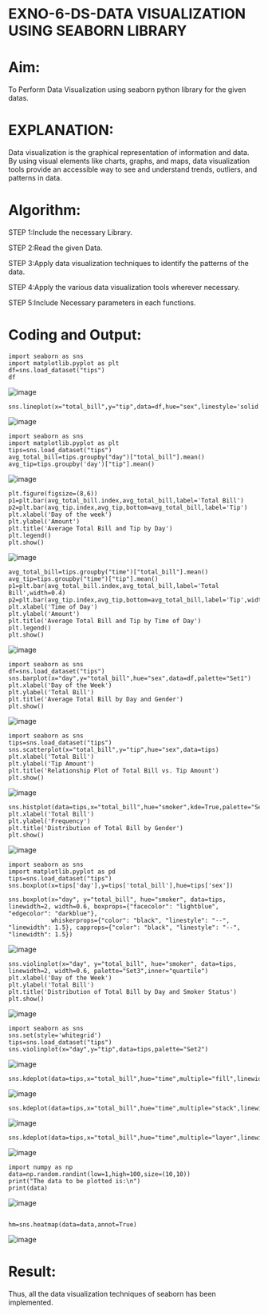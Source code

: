 # EXNO-6-DS-DATA VISUALIZATION USING SEABORN LIBRARY

# Aim:
  To Perform Data Visualization using seaborn python library for the given datas.

# EXPLANATION:
Data visualization is the graphical representation of information and data. By using visual elements like charts, graphs, and maps, data visualization tools provide an accessible way to see and understand trends, outliers, and patterns in data.

# Algorithm:
STEP 1:Include the necessary Library.

STEP 2:Read the given Data.

STEP 3:Apply data visualization techniques to identify the patterns of the data.

STEP 4:Apply the various data visualization tools wherever necessary.

STEP 5:Include Necessary parameters in each functions.

# Coding and Output:
 ```
import seaborn as sns
import matplotlib.pyplot as plt
df=sns.load_dataset("tips")
df
```

![image](https://github.com/user-attachments/assets/4efa41f1-708c-4af2-b3ea-d6c4a2b860b6)

```
sns.lineplot(x="total_bill",y="tip",data=df,hue="sex",linestyle='solid',legend="auto")
```
![image](https://github.com/user-attachments/assets/7bcdf676-c482-4198-abbc-0456076a9bb6)

```
import seaborn as sns
import matplotlib.pyplot as plt
tips=sns.load_dataset("tips")
avg_total_bill=tips.groupby("day")["total_bill"].mean()
avg_tip=tips.groupby('day')["tip"].mean()
```
![image](https://github.com/user-attachments/assets/224c75ae-8321-4865-9cd4-96e4f6d376fc)

```
plt.figure(figsize=(8,6))
p1=plt.bar(avg_total_bill.index,avg_total_bill,label='Total Bill')
p2=plt.bar(avg_tip.index,avg_tip,bottom=avg_total_bill,label='Tip')
plt.xlabel('Day of the week')
plt.ylabel('Amount')
plt.title('Average Total Bill and Tip by Day')
plt.legend()
plt.show()
```
![image](https://github.com/user-attachments/assets/625ff243-37b8-4f4e-adc3-295371ab4151)

```
avg_total_bill=tips.groupby("time")["total_bill"].mean()
avg_tip=tips.groupby("time")["tip"].mean()
p1=plt.bar(avg_total_bill.index,avg_total_bill,label='Total Bill',width=0.4)
p2=plt.bar(avg_tip.index,avg_tip,bottom=avg_total_bill,label='Tip',width=0.4)
plt.xlabel('Time of Day')
plt.ylabel('Amount')
plt.title('Average Total Bill and Tip by Time of Day')
plt.legend()
plt.show()
```
![image](https://github.com/user-attachments/assets/77a5db49-60a2-4b15-a155-ef32cd8bf711)

```
import seaborn as sns
df=sns.load_dataset("tips")
sns.barplot(x="day",y="total_bill",hue="sex",data=df,palette="Set1")
plt.xlabel('Day of the Week')
plt.ylabel('Total Bill')
plt.title('Average Total Bill by Day and Gender')
plt.show()
```
![image](https://github.com/user-attachments/assets/87b853e6-2a0a-4d24-9fe5-c0219d84bef6)

```
import seaborn as sns
tips=sns.load_dataset("tips")
sns.scatterplot(x="total_bill",y="tip",hue="sex",data=tips)
plt.xlabel('Total Bill')
plt.ylabel('Tip Amount')
plt.title('Relationship Plot of Total Bill vs. Tip Amount')
plt.show()
```
![image](https://github.com/user-attachments/assets/5fe5d163-8a32-4118-87eb-3461fdf13865)

```
sns.histplot(data=tips,x="total_bill",hue="smoker",kde=True,palette="Set1")
plt.xlabel('Total Bill')
plt.ylabel('Frequency')
plt.title('Distribution of Total Bill by Gender')
plt.show()

```
![image](https://github.com/user-attachments/assets/5e6386b9-dbf6-423e-9f17-602cc3b19822)

```
import seaborn as sns
import matplotlib.pyplot as pd
tips=sns.load_dataset("tips")
sns.boxplot(x=tips['day'],y=tips['total_bill'],hue=tips['sex'])
```

```
sns.boxplot(x="day", y="total_bill", hue="smoker", data=tips, linewidth=2, width=0.6, boxprops={"facecolor": "lightblue", "edgecolor": "darkblue"},
            whiskerprops={"color": "black", "linestyle": "--", "linewidth": 1.5}, capprops={"color": "black", "linestyle": "--", "linewidth": 1.5})
```
![image](https://github.com/user-attachments/assets/43f07a6d-dc79-43a0-8a08-096134890f23)

```
sns.violinplot(x="day", y="total_bill", hue="smoker", data=tips, linewidth=2, width=0.6, palette="Set3",inner="quartile")
plt.xlabel('Day of the Week')
plt.ylabel('Total Bill')
plt.title('Distribution of Total Bill by Day and Smoker Status')
plt.show()
```
![image](https://github.com/user-attachments/assets/a526bdb3-88f5-4785-964a-26c81e9e8418)

```
import seaborn as sns
sns.set(style='whitegrid')
tips=sns.load_dataset("tips")
sns.violinplot(x="day",y="tip",data=tips,palette="Set2")

```
![image](https://github.com/user-attachments/assets/dcf360b5-5c67-4293-b11a-a43eb25b6558)

```
sns.kdeplot(data=tips,x="total_bill",hue="time",multiple="fill",linewidth=3,palette="Set2",alpha=0.8)
```
![image](https://github.com/user-attachments/assets/abba749f-401d-4343-a8b7-a67f953f6fc0)

```
sns.kdeplot(data=tips,x="total_bill",hue="time",multiple="stack",linewidth=3,palette="Set2",alpha=0.8)
```
![image](https://github.com/user-attachments/assets/698f120c-6cce-4289-8479-6bd1bf36e72b)

```
sns.kdeplot(data=tips,x="total_bill",hue="time",multiple="layer",linewidth=3,palette="Set2",alpha=0.8)
```
![image](https://github.com/user-attachments/assets/49a22e44-7b61-4d66-b97d-d28c6a12dc76)

```
import numpy as np
data=np.random.randint(low=1,high=100,size=(10,10))
print("The data to be plotted is:\n")
print(data)
```
![image](https://github.com/user-attachments/assets/aff73dae-2cc7-49a2-b636-fc360d082a54)

```

hm=sns.heatmap(data=data,annot=True)
```
![image](https://github.com/user-attachments/assets/8a46373d-d8b6-4c54-9b8c-c114a9077a69)

# Result:
Thus, all the data visualization techniques of seaborn has been implemented.
